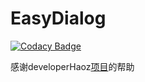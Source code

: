 # EasyDialog

[![Codacy Badge](https://api.codacy.com/project/badge/Grade/2e6354455ad948d1a3bd89039b2d1646)](https://www.codacy.com/app/449359690/EasyDialog?utm_source=github.com&utm_medium=referral&utm_content=JackHang/EasyDialog&utm_campaign=badger)

感谢developerHaoz[项目](https://github.com/developerHaoz/DialogFragmentDemos)的帮助